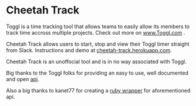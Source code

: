 Cheetah Track
================

Toggl is a time tracking tool that allows teams to easily allow its members to track time accross multiple projects. Check out more on www.Toggl.com .

Cheetah Track allows users to start, stop and view their Toggl timer straight from Slack. Instructions and demo at <a href="http://cheetah-track.herokuapp.com">cheetah-track.herokuapp.com</a>.

Cheetah Track is an unoffocial tool and is in no way associated with Toggl. 

Big thanks to the Toggl folks for providing an easy to use, well documented and open <a href="https://github.com/toggl/toggl_api_docs" target="blank">api</a>. 

Also a big thanks to kanet77 for creating a <a href="https://github.com/kanet77/togglv8" target="blank">ruby wrapper</a> for aforementioned api.
